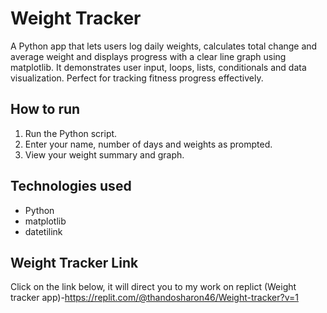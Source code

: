 # Weight Tracker
A Python app that lets users log daily weights, calculates total change and average weight and displays progress with a clear line graph using matplotlib. It demonstrates user input, loops, lists, conditionals and data visualization. Perfect for tracking fitness progress effectively.

## How to run

1. Run the Python script.
2. Enter your name, number of days and weights as prompted.
3. View your weight summary and graph.

## Technologies used

- Python
- matplotlib
- datetilink

## **Weight Tracker Link**
Click on the link below, it will direct you to my work on replict (Weight tracker app)-https://replit.com/@thandosharon46/Weight-tracker?v=1
